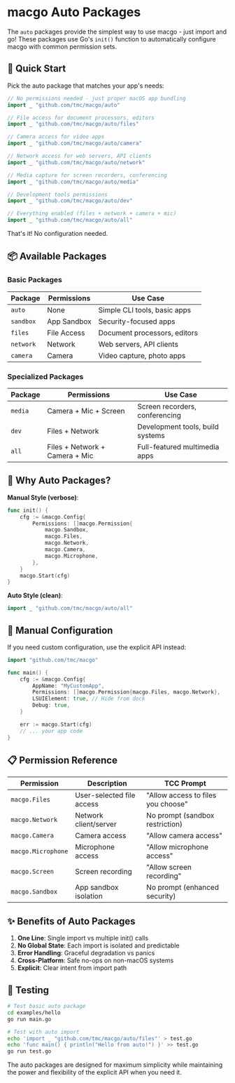 # macgo Auto Packages

The `auto` packages provide the simplest way to use macgo - just import and go! These packages use Go's `init()` function to automatically configure macgo with common permission sets.

## 🚀 Quick Start

Pick the auto package that matches your app's needs:

```go
// No permissions needed - just proper macOS app bundling
import _ "github.com/tmc/macgo/auto"

// File access for document processors, editors
import _ "github.com/tmc/macgo/auto/files"

// Camera access for video apps
import _ "github.com/tmc/macgo/auto/camera"

// Network access for web servers, API clients
import _ "github.com/tmc/macgo/auto/network"

// Media capture for screen recorders, conferencing
import _ "github.com/tmc/macgo/auto/media"

// Development tools permissions
import _ "github.com/tmc/macgo/auto/dev"

// Everything enabled (files + network + camera + mic)
import _ "github.com/tmc/macgo/auto/all"
```

That's it! No configuration needed.

## 📦 Available Packages

### Basic Packages

| Package | Permissions | Use Case |
|---------|-------------|----------|
| `auto` | None | Simple CLI tools, basic apps |
| `sandbox` | App Sandbox | Security-focused apps |
| `files` | File Access | Document processors, editors |
| `network` | Network | Web servers, API clients |
| `camera` | Camera | Video capture, photo apps |

### Specialized Packages

| Package | Permissions | Use Case |
|---------|-------------|----------|
| `media` | Camera + Mic + Screen | Screen recorders, conferencing |
| `dev` | Files + Network | Development tools, build systems |
| `all` | Files + Network + Camera + Mic | Full-featured multimedia apps |

## 🎯 Why Auto Packages?

**Manual Style (verbose)**:
```go
func init() {
    cfg := &macgo.Config{
        Permissions: []macgo.Permission{
            macgo.Sandbox,
            macgo.Files,
            macgo.Network,
            macgo.Camera,
            macgo.Microphone,
        },
    }
    macgo.Start(cfg)
}
```

**Auto Style (clean)**:
```go
import _ "github.com/tmc/macgo/auto/all"
```

## 🔧 Manual Configuration

If you need custom configuration, use the explicit API instead:

```go
import "github.com/tmc/macgo"

func main() {
    cfg := &macgo.Config{
        AppName: "MyCustomApp",
        Permissions: []macgo.Permission{macgo.Files, macgo.Network},
        LSUIElement: true, // Hide from dock
        Debug: true,
    }

    err := macgo.Start(cfg)
    // ... your app code
}
```

## 📋 Permission Reference

| Permission | Description | TCC Prompt |
|---------------|-------------|-------------|
| `macgo.Files` | User-selected file access | "Allow access to files you choose" |
| `macgo.Network` | Network client/server | No prompt (sandbox restriction) |
| `macgo.Camera` | Camera access | "Allow camera access" |
| `macgo.Microphone` | Microphone access | "Allow microphone access" |
| `macgo.Screen` | Screen recording | "Allow screen recording" |
| `macgo.Sandbox` | App sandbox isolation | No prompt (enhanced security) |

## ✨ Benefits of Auto Packages

1. **One Line**: Single import vs multiple init() calls
2. **No Global State**: Each import is isolated and predictable
3. **Error Handling**: Graceful degradation vs panics
4. **Cross-Platform**: Safe no-ops on non-macOS systems
5. **Explicit**: Clear intent from import path

## 🧪 Testing

```bash
# Test basic auto package
cd examples/hello
go run main.go

# Test with auto import
echo 'import _ "github.com/tmc/macgo/auto/files"' > test.go
echo 'func main() { println("Hello from auto!") }' >> test.go
go run test.go
```

The auto packages are designed for maximum simplicity while maintaining the power and flexibility of the explicit API when you need it.